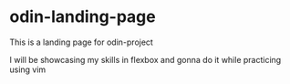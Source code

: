 # odin-landing-page
This is a landing page for odin-project

I will be showcasing my skills in flexbox and gonna do it while practicing using vim